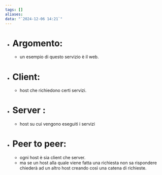 ```yaml
---
tags: []
aliases: 
data: "`2024-12-06 14:21`"
---
```

- # Argomento:
	- un esempio di questo servizio è il web.
- # Client:
	- host che richiedono certi servizi.
- # Server :
	- host su cui vengono eseguiti i servizi
- # Peer to peer:
	- ogni host è sia client che server.
	- ma se un host alla quale viene fatta una richiesta non sa rispondere chiederà ad un altro host creando così una catena di richieste.